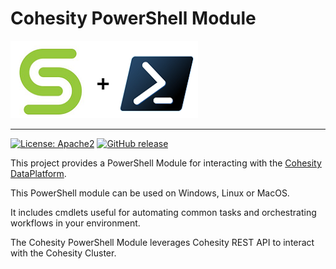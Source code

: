 # Cohesity PowerShell Module

![](assets/images/cohesity_powershell.png)

---

[![License: Apache2](https://img.shields.io/hexpm/l/plug.svg?style=popout)](https://github.com/cohesity/cohesity-powershell-module/blob/master/LICENSE)
[![GitHub release](https://img.shields.io/github/release/cohesity/cohesity-powershell-module.svg?style=popout)](https://github.com/cohesity/cohesity-powershell-module/releases/)

This project provides a PowerShell Module for interacting with the [Cohesity DataPlatform](https://www.cohesity.com/products/data-platform).

This PowerShell module can be used on Windows, Linux or MacOS.

It includes cmdlets useful for automating common tasks and orchestrating workflows in your environment.

The Cohesity PowerShell Module leverages Cohesity REST API to interact with the Cohesity Cluster.
